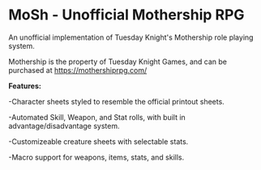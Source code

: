 # MoSh - Unofficial Mothership RPG
An unofficial implementation of Tuesday Knight's Mothership role playing system.

Mothership is the property of Tuesday Knight Games, and can be purchased at https://mothershiprpg.com/

**Features:**

  -Character sheets styled to resemble the official printout sheets.
  
  -Automated Skill, Weapon, and Stat rolls, with built in advantage/disadvantage system.
  
  -Customizeable creature sheets with selectable stats.
  
  -Macro support for weapons, items, stats, and skills.


